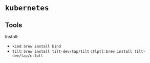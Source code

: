 # `kubernetes`

## Tools

Install:

- `kind`: `brew install kind`
- `tilt`: `brew install tilt-dev/tap/tilt`
  `ctlptl`: `brew install tilt-dev/tap/ctlptl`
